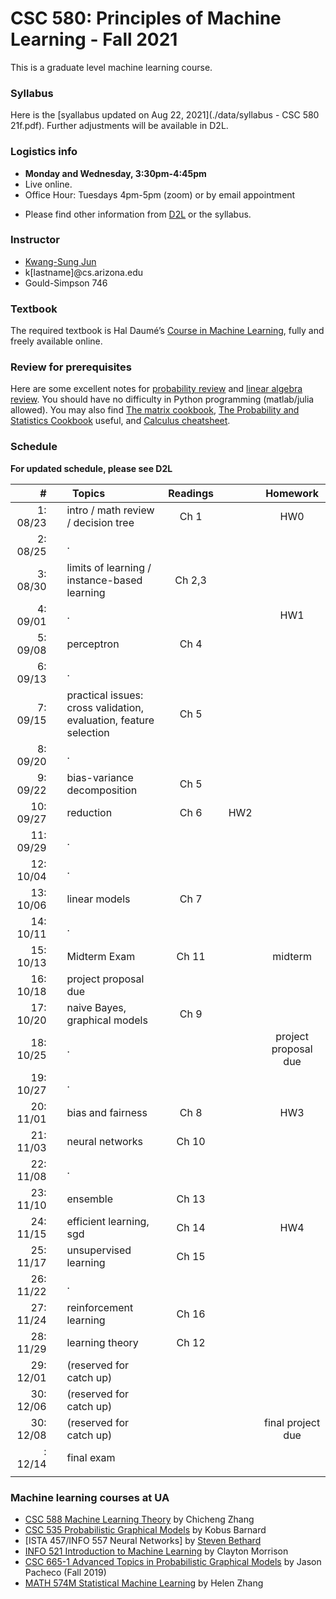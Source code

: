 # CSC 580: Principles of Machine Learning - Fall 2021

<!--
This course is a continuing line of topics from [CSC 665 Section 2 Machine Learning Theory](https://zcc1307.github.io/csc665/index.html) that delve into online learning and multi-armed bandits (but the knowledge from ML theory is not required).
The students will learn, via the lens of mathematical foundations, how and when machines can learn in an online manner.
Specifically, the course offers mathematical formulation of learning environments (e.g., stochastic and adversarial worlds with possibly limited feedback), fundamental limits of learning in these environments, various algorithms concerning sample efficiency, computational efficiency, and generality.
Throughout, students will not only learn fundamental mathematical tools upholding the current understanding of sequential decision making in the research community but also develop skills of adapting these techniques to their own research needs such as developing new algorithms.

Why online learning / multi-armed bandits?

 * Backbone of stochastic gradient descent algorithms.
 * How can 'learning' possible when when the data is arbitrarily manipulated.
 * Learn how companies learn your preferences by interacting with you in recommendation systems and online advertisements.
 * Besides, beautiful mathematical results and algorithms, and some practical algorithms.
 -->
This is a graduate level machine learning course.

### Syllabus

Here is the [syallabus updated on Aug 22, 2021](./data/syllabus - CSC 580 21f.pdf). Further adjustments will be available in D2L.

### Logistics info

 * **Monday and Wednesday, 3:30pm-4:45pm**
 * Live online.
 * Office Hour: Tuesdays 4pm-5pm (zoom) or by email appointment
<!-- * **(TODO)** [Piazza link](http://piazza.com/arizona/spring2020/csc665) access code: bandits -->
<!-- * [Gradescope](https://www.gradescope.com/courses/163532) entry code: MXD4D2 -->
 * Please find other information from [D2L](https://d2l.arizona.edu/d2l/home/1083656) or the syllabus.

[//]: # ()

### Instructor

 * [Kwang-Sung Jun](https://kwangsungjun.github.io/)
 * k\[lastname\]@cs.arizona.edu
 * Gould-Simpson 746

### Textbook

The required textbook is Hal Daumé’s [Course in Machine Learning](http://ciml.info/), fully and freely available online.


<!--
Much of the course
materials will be based on the following materials (in the order of appearance
  in class schedule):

 * [Lecture notes](https://parameterfree.com/lecture-notes-on-online-learning/) by Francesco Orabona (FO).
 * [Bandit algorithms](https://tor-lattimore.com/downloads/book/book.pdf) by Tor Lattimore and Csaba Szepesvari (LS)
 * [Understanding machine learning: from theory to algorithms](https://www.cs.huji.ac.il/~shais/UnderstandingMachineLearning/) by Shai Shalev-Shwartz and Shai Ben-David (SSBD)

The following set of surveys and books also provide a good coverage of relevant materials:

 * [Online learning and online convex optimization](https://www.cs.huji.ac.il/~shais/papers/OLsurvey.pdf) by Shai Shalev-Shwartz
 * [Introduction to online optimization](https://ocobook.cs.princeton.edu/OCObook.pdf) by Elad Hazan (H)
 * [Regret analysis of stochastic and nonstochastic multi-armed bandit problems](http://sbubeck.com/SurveyBCB12.pdf) by Sebastien Bubeck and Nicolo Cesa-Bianchi
 * [Introduction to Multi-Armed Bandits](https://arxiv.org/pdf/1904.07272.pdf) by Alex Slivkins
-->

### Review for prerequisites

Here are some excellent notes for [probability review](http://cs229.stanford.edu/section/cs229-prob.pdf) and [linear algebra review](http://cs229.stanford.edu/section/cs229-linalg.pdf).
You should have no difficulty in Python programming (matlab/julia allowed).
You may also find [The matrix cookbook](https://www.math.uwaterloo.ca/~hwolkowi/matrixcookbook.pdf), [The Probability and Statistics Cookbook](http://statistics.zone/) useful, and [Calculus cheatsheet](https://tutorial.math.lamar.edu/pdf/calculus_cheat_sheet_all.pdf).

### Schedule

**For updated schedule, please see D2L**

|#  | | &nbsp;&nbsp;Topics | Readings |  | Homework |
|---:|-|:-------------|:---:|:---:|:---:|
| 1: 08/23 || intro / math review / decision tree                                               | Ch 1 | | HW0 |
| 2: 08/25 || .                                                                                 |  | | |
| 3: 08/30 || limits of learning / instance-based learning                                      | Ch 2,3 | |  |
| 4: 09/01 || .                                                                                 |  | | HW1 |
| 5: 09/08 || perceptron                                                                        | Ch 4 | | |
| 6: 09/13 || .                                                                                 |  | | |
| 7: 09/15 || practical issues: cross validation, evaluation, feature selection                 | Ch 5 | | |
| 8: 09/20 || .                                                                                 |  | | |
| 9: 09/22 || bias-variance decomposition                                                       | Ch 5 | | |
|10: 09/27 || reduction                                                                         | Ch 6 | HW2 | |
|11: 09/29 || .                                                                                 |  | | |
|12: 10/04 || .                                                                                 |  | | |
|13: 10/06 || linear models                                                                     | Ch 7 | | |
|14: 10/11 || .                                                                                 |  | |  |
|15: 10/13 || Midterm Exam                                                                      | Ch 11 | | midterm |
|16: 10/18 || project proposal due                                                              |  | |  |
|17: 10/20 || naive Bayes, graphical models                                                     | Ch 9 | | |
|18: 10/25 || .                                                                                 |  | | project proposal due |
|19: 10/27 || .                                                                                 |  | | |
|20: 11/01 || bias and fairness                                                                 | Ch 8 | | HW3 |
|21: 11/03 || neural networks                                                                   | Ch 10 | | |
|22: 11/08 || .                                                                                  |  | | |
|23: 11/10 || ensemble                                                                          | Ch 13 | | |
|24: 11/15 || efficient learning, sgd                                                           | Ch 14 | | HW4 |
|25: 11/17 || unsupervised learning                                                             | Ch 15 | | |
|26: 11/22 || .                                                                                 |  | | |
|27: 11/24 || reinforcement learning                                                            | Ch 16 | | |
|28: 11/29 || learning theory                                                                   | Ch 12 | | |
|29: 12/01 || (reserved for catch up)                                                           |  | | |
|30: 12/06 || (reserved for catch up)                                                           |  | | |
|30: 12/08 || (reserved for catch up)                                                           |  | | final project due |
|  : 12/14 || final exam                                                             |   |   |   |
|<img width=20/>|<img width=10/>| <img width=400/>                                              | <img width=200/> |<img width=100/> | <img width=100/>  |


### Machine learning courses at UA

 * [CSC 588 Machine Learning Theory](https://zcc1307.github.io/csc665/index.html) by Chicheng Zhang 
 * [CSC 535 Probabilistic Graphical Models](http://kobus.ca/teaching/cs535/spring18/index.html) by Kobus Barnard
 * [ISTA 457/INFO 557 Neural Networks] by [Steven Bethard](https://bethard.faculty.arizona.edu/)
 * [INFO 521 Introduction to Machine Learning](http://w3.sista.arizona.edu/~clayton/courses/ml/index.html) by Clayton Morrison
 * [CSC 665-1 Advanced Topics in Probabilistic Graphical Models](https://www2.cs.arizona.edu/~pachecoj/courses/csc665-1/index.html) by Jason Pacheco (Fall 2019)
 * [MATH 574M Statistical Machine Learning](http://math.arizona.edu/~hzhang/math574m.html) by Helen Zhang

</br>
</br>
</br>
</br>
</br>
